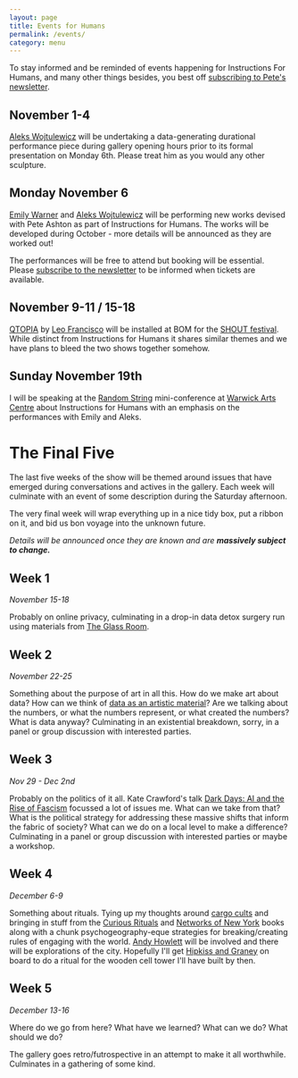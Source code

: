 ```yaml
---
layout: page
title: Events for Humans
permalink: /events/
category: menu
---
```


To stay informed and be reminded of events happening for Instructions For Humans, and many other things besides, you best off [subscribing to Pete's newsletter](https://tinyletter.com/peteashton).

## November 1-4

[Aleks Wojtulewicz](http://a-w-a.co.uk) will be undertaking a data-generating durational performance piece during gallery opening hours prior to its formal presentation on Monday 6th. Please treat him as you would any other sculpture.

## Monday November 6

[Emily Warner](https://emily-warner.com) and [Aleks Wojtulewicz](http://a-w-a.co.uk) will be performing new works devised with Pete Ashton as part of Instructions for Humans. The works will be developed during October - more details will be announced as they are worked out!

The performances will be free to attend but booking will be essential. Please [subscribe to the newsletter](https://tinyletter.com/peteashton) to be informed when tickets are available. 

## November 9-11 / 15-18

[QTOPIA](http://www.bom.org.uk/event/qtopia/) by [Leo Francisco](http://queerzone3000.net/) will be installed at BOM for the [SHOUT festival](http://www.shoutfestival.co.uk/whats-on/all-shows/shout-17-qtopia-leo-francisco/). While distinct from Instructions for Humans it shares similar themes and we have plans to bleed the two shows together somehow. 

## Sunday November 19th

I will be speaking at the [Random String](http://randomstring.co) mini-conference at [Warwick Arts Centre](https://www.warwickartscentre.co.uk) about Instructions for Humans with an emphasis on the performances with Emily and Aleks. 

# The Final Five

The last five weeks of the show will be themed around issues that have emerged during conversations and actives in the gallery. Each week will culminate with an event of some description during the Saturday afternoon. 

The very final week will wrap everything up in a nice tidy box, put a ribbon on it, and bid us bon voyage into the unknown future. 

*Details will be announced once they are known and are* ***massively subject to change.*** 

## Week 1

*November 15-18*

Probably on online privacy, culminating in a drop-in data detox surgery run using materials from [The Glass Room](https://theglassroom.org).

## Week 2

*November 22-25*

Something about the purpose of art in all this. How do we make art about data? How can we think of [data as an artistic material](http://www.mitpressjournals.org/doi/abs/10.1162/LEON_a_01414)? Are we talking about the numbers, or what the numbers represent, or what created the numbers? What is data anyway? Culminating in an existential breakdown, sorry, in a panel or group discussion with interested parties. 

## Week 3

*Nov 29 - Dec 2nd*

Probably on the politics of it all. Kate Crawford's talk [Dark Days: AI and the Rise of Fascism](https://www.youtube.com/watch?v=Dlr4O1aEJvI) focussed a lot of issues me. What can we take from that? What is the political strategy for addressing these massive shifts that inform the fabric of society? What can we do on a local level to make a difference? Culminating in a panel or group discussion with interested parties or maybe a workshop.

## Week 4

*December 6-9*

Something about rituals. Tying up my thoughts around [cargo cults](https://en.wikipedia.org/wiki/Cargo_cult) and bringing in stuff from the [Curious Rituals](http://curiousrituals.nearfuturelaboratory.com) and [Networks of New York](http://amzn.to/2tCcPU7) books along with a chunk psychogeography-eque strategies for breaking/creating rules of engaging with the world. [Andy Howlett](http://andyhowlett.co.uk) will be involved and there will be explorations of the city. Hopefully I'll get [Hipkiss and Graney](https://www.hipkissandgraney.com) on board to do a ritual for the wooden cell tower I'll have built by then.

## Week 5

*December 13-16*

Where do we go from here? What have we learned? What can we do? What should we do? 

The gallery goes retro/futrospective in an attempt to make it all worthwhile. Culminates in a gathering of some kind. 

